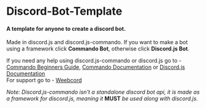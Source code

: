 # Discord-Bot-Template
#### A template for anyone to create a discord bot.                                                          
Made in discord.js and discord.js-commando.
If you want to make a bot using a framework click **Commando Bot**, otherwise click **Discord.js Bot**.

If you need any help using discord.js-commando or discord.js go to - [Commando Beginners Guide](https://dragonfire535.gitbooks.io/discord-js-commando-beginners-guide/content/), [Commando Documentation](https://discord.js.org/#/docs/commando/master/general/welcome) or [Discord.js Documentation](https://discord.js.org/#/docs/main/stable/general/welcome)                                               
For support go to - [Weebcord](https://discord.gg/NtYg83c)

*Note: Discord.js-commando isn't a standalone discord bot api, it is made as a framework for discord.js, meaning it* **MUST** *be used along with discord.js.*
